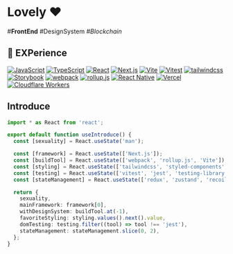# Lovely ❤️

\#**FrontEnd** \#DesignSystem \#_Blockchain_

## 🚀 EXPerience

[![JavaScript](https://img.shields.io/badge/JavaScript-F7DF1E?style=flat-square&logo=JavaScript&logoColor=222)](https://github.com/StyleList94?tab=repositories&language=javascript)
[![TypeScript](https://img.shields.io/badge/TypeScript-3178C6?style=flat-square&logo=TypeScript&logoColor=eee)](https://github.com/StyleList94?tab=repositories&language=typescript)
[![React](https://img.shields.io/badge/React-61DAFB?style=flat-square&logo=React&logoColor=222)](https://github.com/StyleList94?tab=repositories&q=react)
[![Next.js](https://img.shields.io/badge/Next.js-000000?style=flat-square&logo=Next.js&logoColor=eee)](https://github.com/StyleList94?tab=repositories&q=nextjs)
[![Vite](https://img.shields.io/badge/Vite-646CFF?style=flat-square&logo=Vite&logoColor=f6cf4b)](https://github.com/StyleList94?tab=repositories&q=vite)
[![Vitest](https://img.shields.io/badge/Vitest-6E9F18?style=flat-square&logo=Vitest&logoColor=f6cf4b)](https://github.com/StyleList94?tab=repositories&q=vitest)
[![tailwindcss](https://img.shields.io/badge/tailwindcss-06B6D4?style=flat-square&logo=Tailwind%20CSS&logoColor=eee)](https://github.com/StyleList94?tab=repositories&q=tailwindcss)
[![Storybook](https://img.shields.io/badge/Storybook-FF4785?style=flat-square&logo=Storybook&logoColor=eee)](https://github.com/StyleList94?tab=repositories&q=storybook)
[![webpack](https://img.shields.io/badge/webpack-8DD6F9?style=flat-square&logo=Webpack&logoColor=222)](https://github.com/StyleList94?tab=repositories&q=webpack)
[![rollup.js](https://img.shields.io/badge/rollup.js-EC4A3F?style=flat-square&logo=rollup.js&logoColor=eee)](https://github.com/StyleList94?tab=repositories&q=rollupjs)
[![React Native](https://img.shields.io/badge/React%20Native-61DAFB?style=flat-square&logo=React&logoColor=222)](https://github.com/StyleList94?tab=repositories&q=react-native)
[![Vercel](https://img.shields.io/badge/Vercel-000000?style=flat-square&logo=Vercel&logoColor=eee)](https://github.com/StyleList94?tab=repositories&q=vercel)
[![Cloudflare Workers](https://img.shields.io/badge/Workers-F38020?style=flat-square&logo=Cloudflare%20Workers&logoColor=eee)](https://github.com/StyleList94?tab=repositories&q=cloudflare-workers)

## Introduce

```ts
import * as React from 'react';

export default function useIntroduce() {
  const [sexuality] = React.useState('man');

  const [framework] = React.useState(['Next.js']);
  const [buildTool] = React.useState(['webpack', 'rollup.js', 'Vite']);
  const [styling] = React.useState(['tailwindcss', 'styled-components', 'CSS']);
  const [testing] = React.useState(['vitest', 'jest', 'testing-library']);
  const [stateManagement] = React.useState(['redux', 'zustand', 'recoil']);

  return {
    sexuality,
    mainFramework: framework[0],
    withDesignSystem: buildTool.at(-1),
    favoriteStyling: styling.values().next().value,
    domTesting: testing.filter((tool) => tool !== 'jest'),
    stateManagement: stateManagement.slice(0, 2),
  };
}
```

<!--
**LovelyHaRa/LovelyHaRa** is a ✨ _special_ ✨ repository because its `README.md` (this file) appears on your GitHub profile.

Here are some ideas to get you started:

- 🔭 I’m currently working on ...
- 🌱 I’m currently learning ...
- 👯 I’m looking to collaborate on ...
- 🤔 I’m looking for help with ...
- 💬 Ask me about ...
- 📫 How to reach me: ...
- 😄 Pronouns: ...
- ⚡ Fun fact: ...
-->
